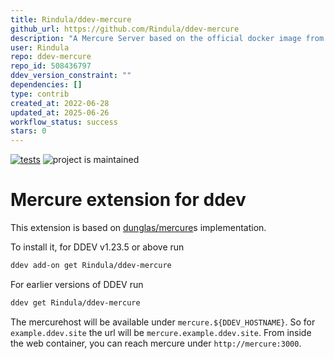 ```yaml
---
title: Rindula/ddev-mercure
github_url: https://github.com/Rindula/ddev-mercure
description: "A Mercure Server based on the official docker image from https://mercure.rocks"
user: Rindula
repo: ddev-mercure
repo_id: 508436797
ddev_version_constraint: ""
dependencies: []
type: contrib
created_at: 2022-06-28
updated_at: 2025-06-26
workflow_status: success
stars: 0
---
```


[![tests](https://github.com/Rindula/ddev-mercure/actions/workflows/tests.yml/badge.svg)](https://github.com/Rindula/ddev-mercure/actions/workflows/tests.yml) ![project is maintained](https://img.shields.io/maintenance/yes/2025.svg)

# Mercure extension for ddev

This extension is based on [dunglas/mercure](https://github.com/dunglas/mercure)s implementation.

To install it, for DDEV v1.23.5 or above run

```sh
ddev add-on get Rindula/ddev-mercure
```

For earlier versions of DDEV run

```sh
ddev get Rindula/ddev-mercure
```

The mercurehost will be available under `mercure.${DDEV_HOSTNAME}`.
So for `example.ddev.site` the url will be `mercure.example.ddev.site`.
From inside the web container, you can reach mercure under `http://mercure:3000`.
